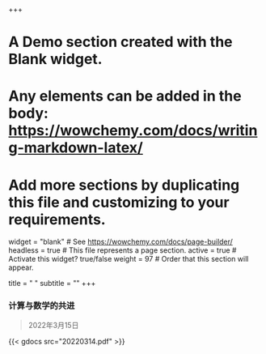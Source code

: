 +++
# A Demo section created with the Blank widget.
# Any elements can be added in the body: https://wowchemy.com/docs/writing-markdown-latex/
# Add more sections by duplicating this file and customizing to your requirements.

widget = "blank"  # See https://wowchemy.com/docs/page-builder/
headless = true  # This file represents a page section.
active = true  # Activate this widget? true/false
weight = 97  # Order that this section will appear.

title = "  "
subtitle = ""
+++

### 计算与数学的共进

> 2022年3月15日

  {{< gdocs src="20220314.pdf" >}}

  

  

